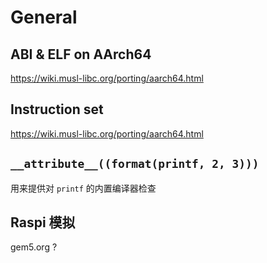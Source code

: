 # General

## ABI & ELF on AArch64
https://wiki.musl-libc.org/porting/aarch64.html

## Instruction set
https://wiki.musl-libc.org/porting/aarch64.html

## `__attribute__((format(printf, 2, 3)))`
用来提供对 `printf` 的内置编译器检查

## Raspi 模拟
gem5.org ?